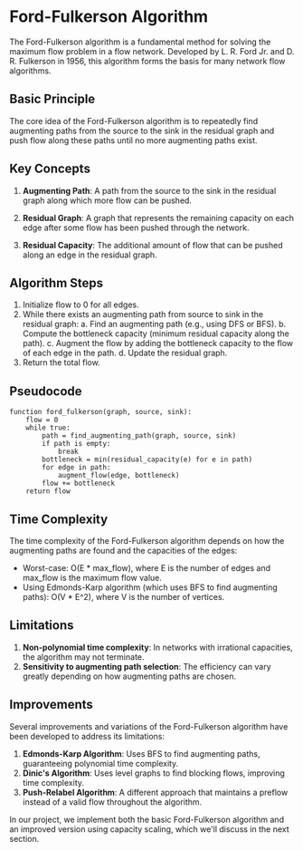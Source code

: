 # Ford-Fulkerson Algorithm

The Ford-Fulkerson algorithm is a fundamental method for solving the maximum flow problem in a flow network. Developed by L. R. Ford Jr. and D. R. Fulkerson in 1956, this algorithm forms the basis for many network flow algorithms.

## Basic Principle

The core idea of the Ford-Fulkerson algorithm is to repeatedly find augmenting paths from the source to the sink in the residual graph and push flow along these paths until no more augmenting paths exist.

## Key Concepts

1. **Augmenting Path**: A path from the source to the sink in the residual graph along which more flow can be pushed.

2. **Residual Graph**: A graph that represents the remaining capacity on each edge after some flow has been pushed through the network.

3. **Residual Capacity**: The additional amount of flow that can be pushed along an edge in the residual graph.

## Algorithm Steps

1. Initialize flow to 0 for all edges.
2. While there exists an augmenting path from source to sink in the residual graph:
   a. Find an augmenting path (e.g., using DFS or BFS).
   b. Compute the bottleneck capacity (minimum residual capacity along the path).
   c. Augment the flow by adding the bottleneck capacity to the flow of each edge in the path.
   d. Update the residual graph.
3. Return the total flow.

## Pseudocode

```
function ford_fulkerson(graph, source, sink):
    flow = 0
    while true:
        path = find_augmenting_path(graph, source, sink)
        if path is empty:
            break
        bottleneck = min(residual_capacity(e) for e in path)
        for edge in path:
            augment_flow(edge, bottleneck)
        flow += bottleneck
    return flow
```

## Time Complexity

The time complexity of the Ford-Fulkerson algorithm depends on how the augmenting paths are found and the capacities of the edges:

- Worst-case: O(E * max_flow), where E is the number of edges and max_flow is the maximum flow value.
- Using Edmonds-Karp algorithm (which uses BFS to find augmenting paths): O(V * E^2), where V is the number of vertices.

## Limitations

1. **Non-polynomial time complexity**: In networks with irrational capacities, the algorithm may not terminate.
2. **Sensitivity to augmenting path selection**: The efficiency can vary greatly depending on how augmenting paths are chosen.

## Improvements

Several improvements and variations of the Ford-Fulkerson algorithm have been developed to address its limitations:

1. **Edmonds-Karp Algorithm**: Uses BFS to find augmenting paths, guaranteeing polynomial time complexity.
2. **Dinic's Algorithm**: Uses level graphs to find blocking flows, improving time complexity.
3. **Push-Relabel Algorithm**: A different approach that maintains a preflow instead of a valid flow throughout the algorithm.

In our project, we implement both the basic Ford-Fulkerson algorithm and an improved version using capacity scaling, which we'll discuss in the next section.